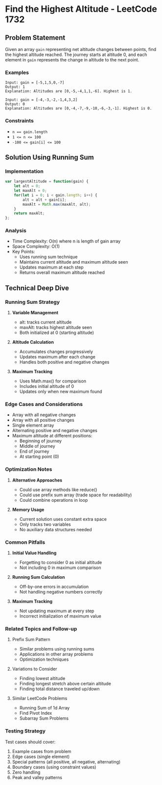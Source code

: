 # Find the Highest Altitude - LeetCode 1732

## Problem Statement
Given an array `gain` representing net altitude changes between points, find the highest altitude reached. The journey starts at altitude 0, and each element in `gain` represents the change in altitude to the next point.

### Examples
```
Input: gain = [-5,1,5,0,-7]
Output: 1
Explanation: Altitudes are [0,-5,-4,1,1,-6]. Highest is 1.

Input: gain = [-4,-3,-2,-1,4,3,2]
Output: 0
Explanation: Altitudes are [0,-4,-7,-9,-10,-6,-3,-1]. Highest is 0.
```

### Constraints
* `n == gain.length`
* `1 <= n <= 100`
* `-100 <= gain[i] <= 100`

## Solution Using Running Sum
### Implementation
```javascript
var largestAltitude = function(gain) {
    let alt = 0;
    let maxAlt = 0;
    for(let i = 0; i < gain.length; i++) {
        alt = alt + gain[i];
        maxAlt = Math.max(maxAlt, alt);
    }
    return maxAlt;
};
```

### Analysis
- Time Complexity: O(n) where n is length of gain array
- Space Complexity: O(1)
- Key Points:
  - Uses running sum technique
  - Maintains current altitude and maximum altitude seen
  - Updates maximum at each step
  - Returns overall maximum altitude reached

## Technical Deep Dive
### Running Sum Strategy
1. **Variable Management**
   - alt: tracks current altitude
   - maxAlt: tracks highest altitude seen
   - Both initialized at 0 (starting altitude)

2. **Altitude Calculation**
   - Accumulates changes progressively
   - Updates maximum after each change
   - Handles both positive and negative changes

3. **Maximum Tracking**
   - Uses Math.max() for comparison
   - Includes initial altitude of 0
   - Updates only when new maximum found

### Edge Cases and Considerations
- Array with all negative changes
- Array with all positive changes
- Single element array
- Alternating positive and negative changes
- Maximum altitude at different positions:
  - Beginning of journey
  - Middle of journey
  - End of journey
  - At starting point (0)

### Optimization Notes
1. **Alternative Approaches**
   - Could use array methods like reduce()
   - Could use prefix sum array (trade space for readability)
   - Could combine operations in loop

2. **Memory Usage**
   - Current solution uses constant extra space
   - Only tracks two variables
   - No auxiliary data structures needed

### Common Pitfalls
1. **Initial Value Handling**
   - Forgetting to consider 0 as initial altitude
   - Not including 0 in maximum comparison

2. **Running Sum Calculation**
   - Off-by-one errors in accumulation
   - Not handling negative numbers correctly

3. **Maximum Tracking**
   - Not updating maximum at every step
   - Incorrect initialization of maximum value

### Related Topics and Follow-up
1. Prefix Sum Pattern
   - Similar problems using running sums
   - Applications in other array problems
   - Optimization techniques

2. Variations to Consider
   - Finding lowest altitude
   - Finding longest stretch above certain altitude
   - Finding total distance traveled up/down

3. Similar LeetCode Problems
   - Running Sum of 1d Array
   - Find Pivot Index
   - Subarray Sum Problems

### Testing Strategy
Test cases should cover:
1. Example cases from problem
2. Edge cases (single element)
3. Special patterns (all positive, all negative, alternating)
4. Boundary cases (using constraint values)
5. Zero handling
6. Peak and valley patterns